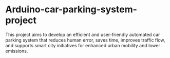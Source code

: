 # Arduino-car-parking-system-project
This project aims to develop an efficient and user-friendly automated car parking system that reduces human error, saves time, improves traffic flow, and supports smart city initiatives for enhanced urban mobility and lower emissions.
